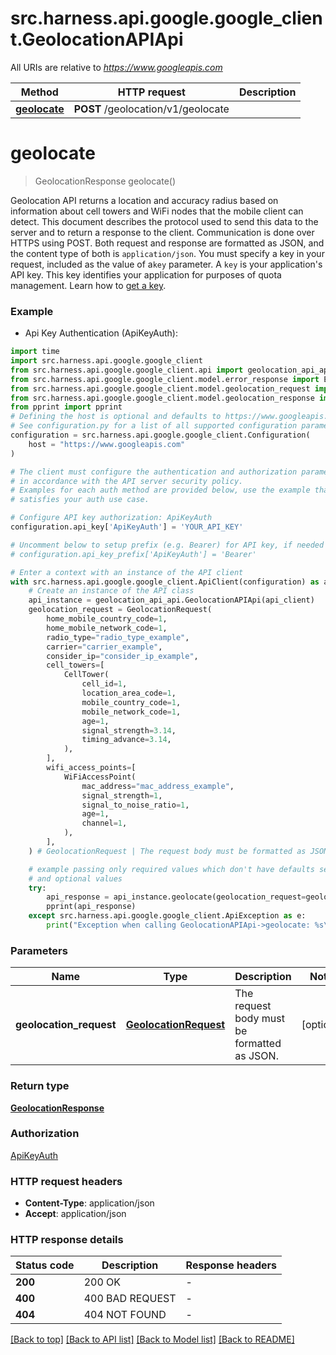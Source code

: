 # src.harness.api.google.google_client.GeolocationAPIApi

All URIs are relative to *https://www.googleapis.com*

Method | HTTP request | Description
------------- | ------------- | -------------
[**geolocate**](GeolocationAPIApi.md#geolocate) | **POST** /geolocation/v1/geolocate | 


# **geolocate**
> GeolocationResponse geolocate()



Geolocation API returns a location and accuracy radius based on information about cell towers and WiFi nodes that the mobile client can detect. This document describes the protocol used to send this data to the server and to return a response to the client.  Communication is done over HTTPS using POST. Both request and response are formatted as JSON, and the content type of both is `application/json`.  You must specify a key in your request, included as the value of a`key` parameter. A `key` is your application's  API key. This key identifies your application for purposes of quota management. Learn how to [get a key](https://developers.google.com/maps/documentation/geolocation/get-api-key).

### Example

* Api Key Authentication (ApiKeyAuth):

```python
import time
import src.harness.api.google.google_client
from src.harness.api.google.google_client.api import geolocation_api_api
from src.harness.api.google.google_client.model.error_response import ErrorResponse
from src.harness.api.google.google_client.model.geolocation_request import GeolocationRequest
from src.harness.api.google.google_client.model.geolocation_response import GeolocationResponse
from pprint import pprint
# Defining the host is optional and defaults to https://www.googleapis.com
# See configuration.py for a list of all supported configuration parameters.
configuration = src.harness.api.google.google_client.Configuration(
    host = "https://www.googleapis.com"
)

# The client must configure the authentication and authorization parameters
# in accordance with the API server security policy.
# Examples for each auth method are provided below, use the example that
# satisfies your auth use case.

# Configure API key authorization: ApiKeyAuth
configuration.api_key['ApiKeyAuth'] = 'YOUR_API_KEY'

# Uncomment below to setup prefix (e.g. Bearer) for API key, if needed
# configuration.api_key_prefix['ApiKeyAuth'] = 'Bearer'

# Enter a context with an instance of the API client
with src.harness.api.google.google_client.ApiClient(configuration) as api_client:
    # Create an instance of the API class
    api_instance = geolocation_api_api.GeolocationAPIApi(api_client)
    geolocation_request = GeolocationRequest(
        home_mobile_country_code=1,
        home_mobile_network_code=1,
        radio_type="radio_type_example",
        carrier="carrier_example",
        consider_ip="consider_ip_example",
        cell_towers=[
            CellTower(
                cell_id=1,
                location_area_code=1,
                mobile_country_code=1,
                mobile_network_code=1,
                age=1,
                signal_strength=3.14,
                timing_advance=3.14,
            ),
        ],
        wifi_access_points=[
            WiFiAccessPoint(
                mac_address="mac_address_example",
                signal_strength=1,
                signal_to_noise_ratio=1,
                age=1,
                channel=1,
            ),
        ],
    ) # GeolocationRequest | The request body must be formatted as JSON. (optional)

    # example passing only required values which don't have defaults set
    # and optional values
    try:
        api_response = api_instance.geolocate(geolocation_request=geolocation_request)
        pprint(api_response)
    except src.harness.api.google.google_client.ApiException as e:
        print("Exception when calling GeolocationAPIApi->geolocate: %s\n" % e)
```


### Parameters

Name | Type | Description  | Notes
------------- | ------------- | ------------- | -------------
 **geolocation_request** | [**GeolocationRequest**](GeolocationRequest.md)| The request body must be formatted as JSON. | [optional]

### Return type

[**GeolocationResponse**](GeolocationResponse.md)

### Authorization

[ApiKeyAuth](../README.md#ApiKeyAuth)

### HTTP request headers

 - **Content-Type**: application/json
 - **Accept**: application/json


### HTTP response details

| Status code | Description | Response headers |
|-------------|-------------|------------------|
**200** | 200 OK |  -  |
**400** | 400 BAD REQUEST |  -  |
**404** | 404 NOT FOUND |  -  |

[[Back to top]](#) [[Back to API list]](../README.md#documentation-for-api-endpoints) [[Back to Model list]](../README.md#documentation-for-models) [[Back to README]](../README.md)

